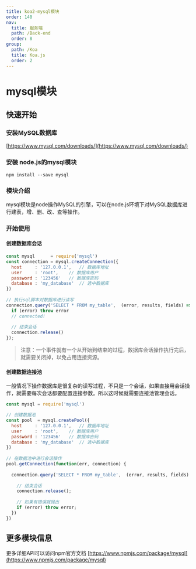 ```yaml
---
title: koa2-mysql模块
order: 140
nav:
  title: 服务端
  path: /Back-end
  order: 8
group:
  path: /Koa
  title: Koa.js
  order: 2
---
```


# mysql模块

## 快速开始

### 安装MySQL数据库
[https://www.mysql.com/downloads/](https://www.mysql.com/downloads/)

### 安装 node.js的mysql模块

```
npm install --save mysql
```

### 模块介绍
mysql模块是node操作MySQL的引擎，可以在node.js环境下对MySQL数据库进行建表，增、删、改、查等操作。

### 开始使用

#### 创建数据库会话
```js
const mysql      = require('mysql')
const connection = mysql.createConnection({
  host     : '127.0.0.1',   // 数据库地址
  user     : 'root',    // 数据库用户
  password : '123456'   // 数据库密码
  database : 'my_database'  // 选中数据库
})
 
// 执行sql脚本对数据库进行读写 
connection.query('SELECT * FROM my_table',  (error, results, fields) => {
  if (error) throw error
  // connected! 
  
  // 结束会话
  connection.release() 
});
```

> 注意：一个事件就有一个从开始到结束的过程，数据库会话操作执行完后，就需要关闭掉，以免占用连接资源。

#### 创建数据连接池
一般情况下操作数据库是很复杂的读写过程，不只是一个会话，如果直接用会话操作，就需要每次会话都要配置连接参数。所以这时候就需要连接池管理会话。

```js
const mysql = require('mysql')

// 创建数据池
const pool  = mysql.createPool({
  host     : '127.0.0.1',   // 数据库地址
  user     : 'root',    // 数据库用户
  password : '123456'   // 数据库密码
  database : 'my_database'  // 选中数据库
})
 
// 在数据池中进行会话操作
pool.getConnection(function(err, connection) {
   
  connection.query('SELECT * FROM my_table',  (error, results, fields) => {
    
    // 结束会话
    connection.release();
 
    // 如果有错误就抛出
    if (error) throw error;
  })
})
```

## 更多模块信息
更多详细API可以访问npm官方文档 [https://www.npmjs.com/package/mysql](https://www.npmjs.com/package/mysql)


